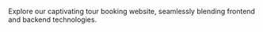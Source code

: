 Explore our captivating tour booking website, seamlessly blending frontend and backend technologies. 
